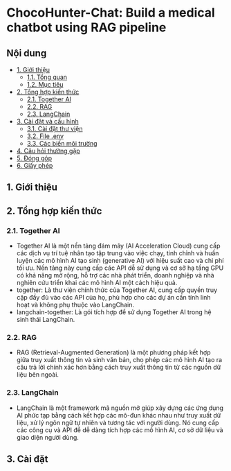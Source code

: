 # ChocoHunter-Chat: Build a medical chatbot using RAG pipeline

## Nội dung

- [1. Giới thiệu](#1-giới-thiệu)
    - [1.1. Tổng quan](#11-tổng-quan)
    - [1.2. Mục tiêu](#12-mục-tiêu)
- [2. Tổng hợp kiến thức](#2-tổng-hợp-kiến-thức)
    - [2.1. Together AI](#21-together-ai)
    - [2.2. RAG](#22-rag)
    - [2.3. LangChain](#23-langchain)
- [3. Cài đặt và cấu hình](#3-cài-đặt-và-cấu-hình)
    - [3.1. Cài đặt thư viện](#31-cài-đặt-thư-viện)
    - [3.2. File .env](#32-file-env)
    - [3.3. Các biến môi trường](#33-các-biến-môi-trường)
- [4. Câu hỏi thường gặp](#4-câu-hỏi-thường-gặp)
- [5. Đóng góp](#5-đóng-góp)
- [6. Giấy phép](#6-giấy-phép)

## 1. Giới thiệu

## 2. Tổng hợp kiến thức

### 2.1. Together AI

- Together AI là một nền tảng đám mây (AI Acceleration Cloud) cung cấp các dịch vụ trí tuệ nhân tạo tập trung vào việc
  chạy, tinh chỉnh và huấn luyện các mô hình AI tạo sinh (generative AI) với hiệu suất cao và chi phí tối ưu.
  Nền tảng này cung cấp các API dễ sử dụng và cơ sở hạ tầng GPU có khả năng mở rộng, hỗ trợ các nhà phát triển, doanh
  nghiệp và nhà nghiên cứu triển khai các mô hình AI một cách hiệu quả.
- together: Là thư viện chính thức của Together AI, cung cấp quyền truy cập đầy đủ vào các API của họ, phù hợp cho các
  dự án cần tính linh hoạt và không phụ thuộc vào LangChain.
- langchain-together: Là gói tích hợp để sử dụng Together AI trong hệ sinh thái LangChain.

### 2.2. RAG

- RAG (Retrieval-Augmented Generation) là một phương pháp kết hợp giữa truy xuất thông tin và sinh văn bản, cho phép các
mô hình AI tạo ra câu trả lời chính xác hơn bằng cách truy xuất thông tin từ các nguồn dữ liệu bên ngoài.

### 2.3. LangChain

- LangChain là một framework mã nguồn mở giúp xây dựng các ứng dụng AI phức tạp bằng cách kết hợp các mô-đun khác nhau
như truy xuất dữ liệu, xử lý ngôn ngữ tự nhiên và tương tác với người dùng. Nó cung cấp các công cụ và API để dễ dàng 
tích hợp các mô hình AI, cơ sở dữ liệu và giao diện người dùng.


## 3. Cài đặt
